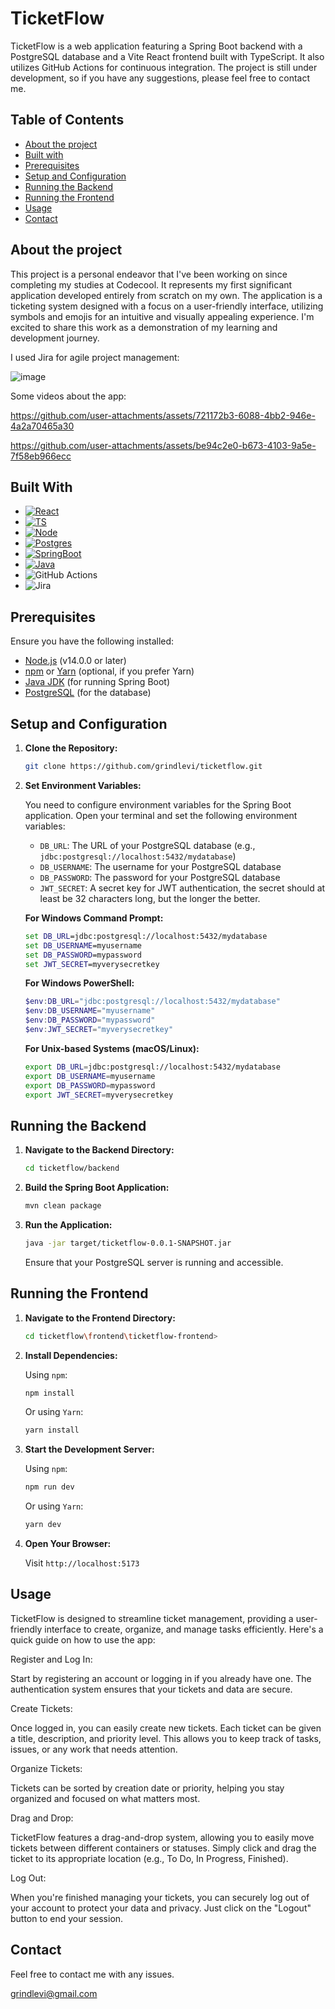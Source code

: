 
# TicketFlow

TicketFlow is a web application featuring a Spring Boot backend with a PostgreSQL database and a Vite React frontend built with TypeScript. It also utilizes GitHub Actions for continuous integration. The project is still under development, so if you have any suggestions, please feel free to contact me.

## Table of Contents

- [About the project](#about-the-project)
- [Built with](#built-with)
- [Prerequisites](#prerequisites)
- [Setup and Configuration](#setup-and-configuration)
- [Running the Backend](#running-the-backend)
- [Running the Frontend](#running-the-frontend)
- [Usage](#usage)
- [Contact](#contact)

## About the project

This project is a personal endeavor that I've been working on since completing my studies at Codecool. It represents my first significant application developed entirely from scratch on my own. The application is a ticketing system designed with a focus on a user-friendly interface, utilizing symbols and emojis for an intuitive and visually appealing experience. I'm excited to share this work as a demonstration of my learning and development journey.

I used Jira for agile project management:

![image](https://github.com/user-attachments/assets/3532a408-0e22-48b9-b245-de182c8482c1)

Some videos about the app:

https://github.com/user-attachments/assets/721172b3-6088-4bb2-946e-4a2a70465a30

https://github.com/user-attachments/assets/be94c2e0-b673-4103-9a5e-7f58eb966ecc

## Built With
* [![React][React.js]][React-url]
* [![TS][Typescript]][Typescript-url]
* [![Node][NodeJs]][NodeJs-url]
* [![Postgres][PostgreSQL]][Postgres-url]
* [![SpringBoot][Spring]][SpringBoot-url]
* [![Java][Java]][Java-url]
* ![GitHub Actions](https://img.shields.io/badge/github%20actions-%232671E5.svg?style=for-the-badge&logo=githubactions&logoColor=white)
* ![Jira](https://img.shields.io/badge/jira-%230A0FFF.svg?style=for-the-badge&logo=jira&logoColor=white)

## Prerequisites

Ensure you have the following installed:
- [Node.js](https://nodejs.org/) (v14.0.0 or later)
- [npm](https://www.npmjs.com/) or [Yarn](https://classic.yarnpkg.com/) (optional, if you prefer Yarn)
- [Java JDK](https://www.oracle.com/java/technologies/javase-jdk11-downloads.html) (for running Spring Boot)
- [PostgreSQL](https://www.postgresql.org/) (for the database)

## Setup and Configuration

1. **Clone the Repository:**

   ```bash
   git clone https://github.com/grindlevi/ticketflow.git
   ```


2. **Set Environment Variables:**

   You need to configure environment variables for the Spring Boot application. Open your terminal and set the following environment variables:

   - `DB_URL`: The URL of your PostgreSQL database (e.g., `jdbc:postgresql://localhost:5432/mydatabase`)
   - `DB_USERNAME`: The username for your PostgreSQL database
   - `DB_PASSWORD`: The password for your PostgreSQL database
   - `JWT_SECRET`: A secret key for JWT authentication, the secret should at least be 32 characters long, but the longer the better.

   **For Windows Command Prompt:**

   ```cmd
   set DB_URL=jdbc:postgresql://localhost:5432/mydatabase
   set DB_USERNAME=myusername
   set DB_PASSWORD=mypassword
   set JWT_SECRET=myverysecretkey
   ```

   **For Windows PowerShell:**

   ```powershell
   $env:DB_URL="jdbc:postgresql://localhost:5432/mydatabase"
   $env:DB_USERNAME="myusername"
   $env:DB_PASSWORD="mypassword"
   $env:JWT_SECRET="myverysecretkey"
   ```

   **For Unix-based Systems (macOS/Linux):**

   ```bash
   export DB_URL=jdbc:postgresql://localhost:5432/mydatabase
   export DB_USERNAME=myusername
   export DB_PASSWORD=mypassword
   export JWT_SECRET=myverysecretkey
   ```

## Running the Backend

1. **Navigate to the Backend Directory:**

   ```bash
   cd ticketflow/backend
   ```

2. **Build the Spring Boot Application:**

   ```bash
   mvn clean package
   ```

3. **Run the Application:**

   ```bash
   java -jar target/ticketflow-0.0.1-SNAPSHOT.jar
   ```

   Ensure that your PostgreSQL server is running and accessible.

## Running the Frontend

1. **Navigate to the Frontend Directory:**

   ```bash
   cd ticketflow\frontend\ticketflow-frontend>
   ```

2. **Install Dependencies:**

   Using `npm`:

   ```bash
   npm install
   ```

   Or using `Yarn`:

   ```bash
   yarn install
   ```

3. **Start the Development Server:**

   Using `npm`:

   ```bash
   npm run dev
   ```

   Or using `Yarn`:

   ```bash
   yarn dev
   ```

4. **Open Your Browser:**

   Visit `http://localhost:5173`

## Usage

TicketFlow is designed to streamline ticket management, providing a user-friendly interface to create, organize, and manage tasks efficiently. Here's a quick guide on how to use the app:

Register and Log In:

Start by registering an account or logging in if you already have one. The authentication system ensures that your tickets and data are secure.

Create Tickets:

Once logged in, you can easily create new tickets. Each ticket can be given a title, description, and priority level. This allows you to keep track of tasks, issues, or any work that needs attention.

Organize Tickets:

Tickets can be sorted by creation date or priority, helping you stay organized and focused on what matters most.

Drag and Drop:

TicketFlow features a drag-and-drop system, allowing you to easily move tickets between different containers or statuses. Simply click and drag the ticket to its appropriate location (e.g., To Do, In Progress, Finished).

Log Out:

When you're finished managing your tickets, you can securely log out of your account to protect your data and privacy. Just click on the "Logout" button to end your session.

## Contact

Feel free to contact me with any issues.

grindlevi@gmail.com


<!-- MARKDOWN LINKS & IMAGES -->
<!-- https://www.markdownguide.org/basic-syntax/#reference-style-links -->
[React.js]: https://img.shields.io/badge/React-20232A?style=for-the-badge&logo=react&logoColor=61DAFB
[React-url]: https://reactjs.org/
[PostgreSQL]:https://img.shields.io/badge/postgres-%23316192.svg?style=for-the-badge&logo=postgresql&logoColor=white
[Postgres-url]:https://www.postgresql.org/
[Spring]:https://img.shields.io/badge/spring-%236DB33F.svg?style=for-the-badge&logo=spring&logoColor=white
[SpringBoot-url]:https://spring.io/projects/spring-boot
[NodeJs]:https://img.shields.io/badge/Node.js-43853D?style=for-the-badge&logo=node.js&logoColor=white
[NodeJs-url]:https://nodejs.org/en
[Java]:https://img.shields.io/badge/Java-ED8B00?style=for-the-badge&logo=openjdk&logoColor=white
[Java-url]:https://www.java.com/en/
[TypeScript]:https://badges.frapsoft.com/typescript/code/typescript.png?v=101
[Typescript-url]:https://www.typescriptlang.org/
